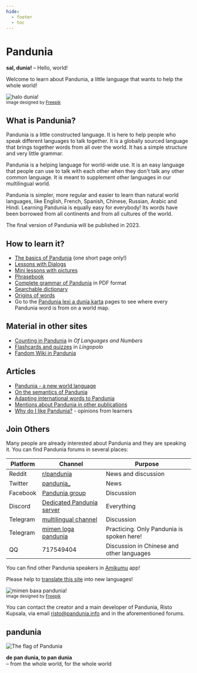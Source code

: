 ```yaml
---
hide:
  - footer
  - toc
---
```


# Pandunia

**sal, dunia!**
– Hello, world!

Welcome to learn about Pandunia,
a little language that wants to help the whole world!

![](http://www.pandunia.info/grafe/halo_dunia.png "halo dunia!")  
<small>Image designed by [Freepik](http://www.freepik.com)</small>

## What is Pandunia?

Pandunia is a little constructed language.
It is here to help people who speak different languages to talk together.
It is a globally sourced language
that brings together words from all over the world.
It has a simple structure and very little grammar.

Pandunia is a helping language for world-wide use.
It is an easy language that people can use to talk with each other
when they don't talk any other common language.
It is meant to supplement other languages in our multilingual world.

Pandunia is simpler, more regular and easier to learn than natural world languages,
like English, French, Spanish, Chinese, Russian, Arabic and Hindi.
Learning Pandunia is equally easy for everybody!
Its words have been borrowed from all continents and from all cultures of the world.

The final version of Pandunia will be published in 2023.


## How to learn it?

- [The basics of Pandunia](003_baze.md) (one short page only!)
- [Lessons with Dialogs](201_xula.md)
- [Mini lessons with pictures](http://www.pandunia.info/pandunia/mini_xula.html)
- [Phrasebook](200_baze_jumla.md)
- [Complete grammar of Pandunia](pan.pdf) in PDF format
- [Searchable dictionary](tiddly.html)
- [Origins of words](leksaslia.md)
- Go to the
  [Pandunia lexi a dunia karta](http://www.pandunia.info/lexikarta/index.html)
  pages to see where every Pandunia word is from on a world map.

## Material in other sites

- [Counting in Pandunia](https://www.languagesandnumbers.com/how-to-count-in-pandunia/en/pandunia/) in _Of Languages and Numbers_
- [Flashcards and quizzes](https://lingopolo.org/pandunia/) in _Lingopolo_
- [Fandom Wiki in Pandunia](https://pandunia.fandom.com/)

## Articles

- [Pandunia - a new world language](001_ration.md)
- [On the semantics of Pandunia](120_semia.md)
- [Adapting international words to Pandunia](403_loga_hapu.md)
- [Mentions about Pandunia in other publications](makal_tema_pandunia.md)
- [Why do I like Pandunia?](http://www.pandunia.info/makal/Why_do_I_like_Pandunia.pdf) - opinions from learners

## Join Others

Many people are already interested about Pandunia and they are speaking it.
You can find Pandunia forums in several places:

| Platform | Channel | Purpose |
|----------|---------|---------|
| Reddit   | [r/pandunia](https://www.reddit.com/r/pandunia/) | News and discussion |
| Twitter  | [pandunia_](https://twitter.com/pandunia_) | News |
| Facebook | [Pandunia group](http://www.facebook.com/groups/pandunia) | Discussion |
| Discord  | [Dedicated Pandunia server](https://discord.gg/jf5GHcHXKk) | Everything |
| Telegram | [multilingual channel](https://t.me/+Q9WyJ-ZLrFEsCXFU) | Discussion |
| Telegram | [mimen loga pandunia](https://t.me/joinchat/AAAAAENlKqzlMtGkrmf5rg) | Practicing. Only Pandunia is spoken here! |
| QQ       | 717549404 | Discussion in Chinese and other languages |

You can find other Pandunia speakers in [Amikumu](https://amikumu.com/) app!

Please help to [translate this site](trabaxa_neteloka.md) into new languages!

![](http://www.pandunia.info/grafe/mome_loga_pandunia.png "mimen baxa pandunia!")  
<small>Image designed by [Freepik](http://www.freepik.com)</small>

You can contact the creator and a main developer of Pandunia, Risto Kupsala, via email
[risto@pandunia.info](mailto:risto@pandunia.info) and in the aforementioned forums.

## pandunia

![](http://www.pandunia.info/grafe/bandir.png "The flag of Pandunia")

**de pan dunia, to pan dunia**  
– from the whole world, for the whole world
